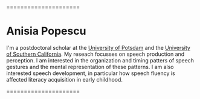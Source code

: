 =====================

# Anisia Popescu

I'm a postdoctoral scholar at the [University of Potsdam](https://www.uni-potsdam.de/en/university-of-potsdam) and the [University of Southern California](https://www.usc.edu/). My reseach focusses on speech production and perception. I am interested in the organization and timing patters of speech gestures and the mental representation of these patterns. I am also interested speech development,  in particular how speech fluency is affected literacy acquisition in early childhood.  


=====================
